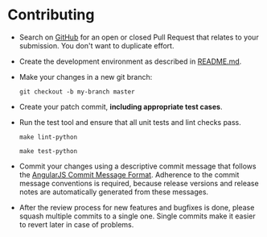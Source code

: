 # Contributing

* Search on [GitHub](https://github.com/escalate/google-contacts-birthday-ical-calendar/pulls) for an open or closed Pull Request that relates to your submission. You don't want to duplicate effort.
* Create the development environment as described in [README.md](https://github.com/escalate/google-contacts-birthday-ical-calendar/blob/master/README.md).
* Make your changes in a new git branch:

    ```shell
    git checkout -b my-branch master
    ```

* Create your patch commit, **including appropriate test cases**.
* Run the test tool and ensure that all unit tests and lint checks pass.

    ```shell
    make lint-python

    make test-python
    ```

* Commit your changes using a descriptive commit message that follows the [AngularJS Commit Message Format](https://github.com/angular/angular.js/blob/master/DEVELOPERS.md#commits).
Adherence to the commit message conventions is required, because release versions and release notes are automatically generated from these messages.
* After the review process for new features and bugfixes is done, please squash multiple commits to a single one. Single commits make it easier to revert later in case of problems.
